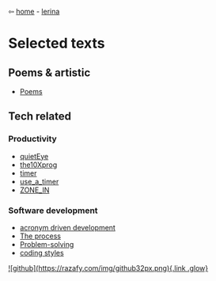 ⇦ [home](../../../index.html) - [lerina](../index.html)

# Selected texts

## Poems & artistic
- [Poems](poems.html)

## Tech related

### Productivity

- [quietEye](quietEye.html)
- [the10Xprog](the10Xprog.html)
- [timer](timer.html)
- [use_a_timer](use_a_timer.html)
- [ZONE_IN](ZONE_IN.html)

### Software development
- [acronym driven development](sect.html)
- [The process](./the_process/index.html)
- [Problem-solving](./D.M.Etter.html)
- [coding styles](./coding_styles.html)


<footer>
  <a href="https://github.com/lerina" target="_blank" title="github">![github](https://razafy.com/img/github32px.png){.link .glow}
  </a>
</footer>

